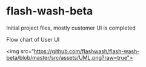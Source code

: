 # flash-wash-beta
Initial project files, mostly customer UI is completed

Flow chart of User UI

<img src=“https://github.com/flashwash/flash-wash-beta/blob/master/src/assets/UML.png?raw=true”>
